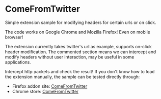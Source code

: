 # ComeFromTwitter

Simple extension sample for modifying headers for certain urls or on click.

The code works on Google Chrome and Mozilla Firefox! Even on mobile browser!

The extension currently takes twitter's url as example, supports on-click header modification. The commented section means we can intercept and modify headers without user interaction, may be useful in some applications.

Intercept http packets and check the result! If you don't know how to load the extension manually, the sample can be tested directly through:

- Firefox addon site: [ComeFromTwitter](https://addons.mozilla.org/en-US/firefox/addon/comefromtwitter/)
- Chrome store: [ComeFromTwitter](https://chrome.google.com/webstore/detail/hhdimhjnfdljhmdhekbfkmogmohdmdef/)
